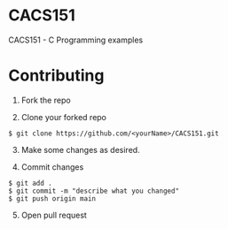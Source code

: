 # CACS151

CACS151 - C Programming examples

# Contributing

1. Fork the repo

2. Clone your forked repo

```
$ git clone https://github.com/<yourName>/CACS151.git
```

3. Make some changes as desired.

4. Commit changes

```
$ git add .
$ git commit -m "describe what you changed"
$ git push origin main
```

5. Open pull request
